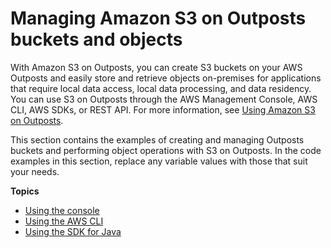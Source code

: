 # Managing Amazon S3 on Outposts buckets and objects<a name="S3OutpostsExamples"></a>

With Amazon S3 on Outposts, you can create S3 buckets on your AWS Outposts and easily store and retrieve objects on\-premises for applications that require local data access, local data processing, and data residency\. You can use S3 on Outposts through the AWS Management Console, AWS CLI, AWS SDKs, or REST API\. For more information, see [Using Amazon S3 on Outposts](https://docs.aws.amazon.com/AmazonS3/latest/userguide/S3onOutposts.html)\. 

This section contains the examples of creating and managing Outposts buckets and performing object operations with S3 on Outposts\. In the code examples in this section, replace any variable values with those that suit your needs\.

**Topics**
+ [Using the console](outposts-console.md)
+ [Using the AWS CLI](S3OutpostsCLIExamples.md)
+ [Using the SDK for Java](S3OutpostsJavaExamples.md)